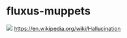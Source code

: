 
# fluxus-muppets

![](https://github.com/nondejus/fluxus-muppet/blob/main/ArtBoard%20Image%20(144).jpg)
https://en.wikipedia.org/wiki/Hallucination
